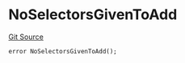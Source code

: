 # NoSelectorsGivenToAdd
[Git Source](https://github.com/thrackle-io/tron/blob/c915f21b8dd526456aab7e2f9388d412d287d507/src/economic/ruleProcessor/RuleProcessorDiamondLib.sol)


```solidity
error NoSelectorsGivenToAdd();
```

